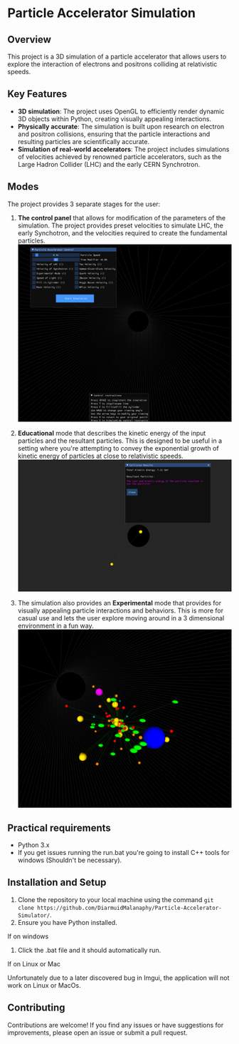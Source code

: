 # Particle Accelerator Simulation
## Overview 
This project is a 3D simulation of a particle accelerator that allows users to explore the interaction of electrons and positrons colliding at relativistic speeds. 


## Key Features

- **3D simulation**: The project uses OpenGL to efficiently render dynamic 3D objects within Python, creating visually appealing interactions.
- **Physically accurate**: The simulation is built upon research on electron and positron collisions, ensuring that the particle interactions and resulting particles are scientifically accurate.
- **Simulation of real-world accelerators**: The project includes simulations of velocities achieved by renowned particle accelerators, such as the Large Hadron Collider (LHC) and the early CERN Synchrotron.

## Modes
The project provides 3 separate stages for the user:
1. **The control panel** that allows for modification of the parameters of the simulation. The project provides preset velocities to simulate LHC, the early Synchotron, and the velocities required to create the fundamental particles.![Control Panel](code/images/control_panel.png)
   
2.  **Educational** mode that describes the kinetic energy of the input particles and the resultant particles. This is designed to be useful in a setting where you're attempting to convey the exponential growth of kinetic energy of particles at close to relativistic speeds.![Control Panel](code/images/Education_mode.png)
3. The simulation also provides an **Experimental** mode that provides for visually appealing particle interactions and behaviors. This is more for casual use and lets the user explore moving around in a 3 dimensional environment in a fun way. ![Control Panel](code/images/fun_mode.png)








## Practical requirements
- Python 3.x
- If you get issues running the run.bat you're going to install C++ tools for windows (Shouldn't be necessary).
  
## Installation and Setup

1. Clone the repository to your local machine using the command ```git clone https://github.com/DiarmuidMalanaphy/Particle-Accelerator-Simulator/```.
2. Ensure you have Python installed.
    
If on windows

1. Click the .bat file and it should automatically run.

If on Linux or Mac

   Unfortunately due to a later discovered bug in Imgui, the application will not work on Linux or MacOs.

## Contributing

Contributions are welcome! If you find any issues or have suggestions for improvements, please open an issue or submit a pull request.



